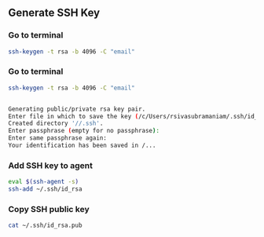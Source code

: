 ## Generate SSH Key

### Go to terminal

```bash
ssh-keygen -t rsa -b 4096 -C "email"
```

### Go to terminal

```bash
ssh-keygen -t rsa -b 4096 -C "email"


Generating public/private rsa key pair.
Enter file in which to save the key (/c/Users/rsivasubramaniam/.ssh/id_rsa):
Created directory '//.ssh'.
Enter passphrase (empty for no passphrase):
Enter same passphrase again:
Your identification has been saved in /...
```

### Add SSH key to agent

```bash
eval $(ssh-agent -s)
ssh-add ~/.ssh/id_rsa
```

### Copy SSH public key
```bash
cat ~/.ssh/id_rsa.pub
```
